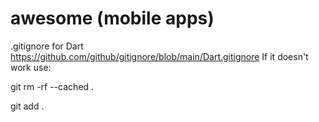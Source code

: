 # awesome (mobile apps)

.gitignore for Dart https://github.com/github/gitignore/blob/main/Dart.gitignore
If it doesn't work use:

git rm -rf --cached .

git add .
